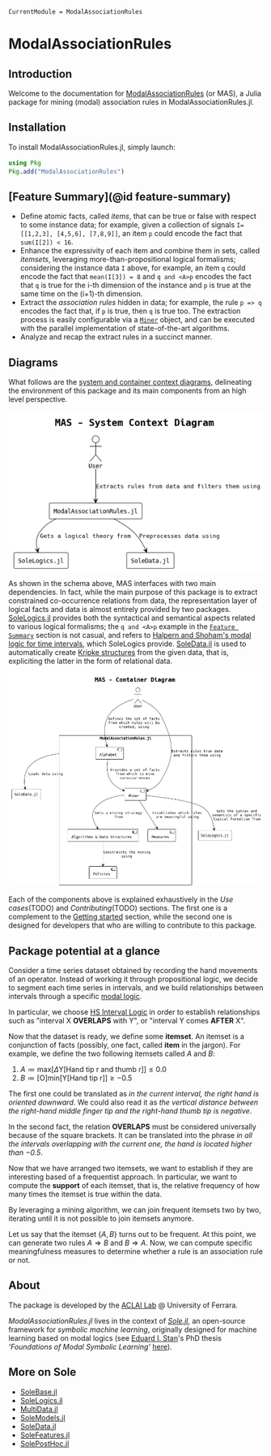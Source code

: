 ```@meta
CurrentModule = ModalAssociationRules
```

# ModalAssociationRules

## Introduction

Welcome to the documentation for [ModalAssociationRules](https://github.com/aclai-lab/ModalAssociationRules.jl) (or MAS), a Julia package for mining (modal) association rules in ModalAssociationRules.jl. 

## Installation

To install ModalAssociationRules.jl, simply launch:
```julia
using Pkg
Pkg.add("ModalAssociationRules")
```

## [Feature Summary](@id feature-summary)

* Define atomic facts, called *items*, that can be true or false with respect to some instance data; for example, given a collection of signals `I=[[1,2,3], [4,5,6], [7,8,9]]`, an item `p` could encode the fact that `sum(I[2]) < 16`.
* Enhance the expressivity of each item and combine them in sets, called *itemsets*, leveraging more-than-propositional logical formalisms; considering the instance data `I` above, for example, an item `q` could encode the fact that `mean(I[3]) = 8` and `q and <A>p` encodes the fact that `q` is true for the i-th dimension of the instance and `p` is true at the same time on the (i+1)-th dimension.
* Extract the *association rules* hidden in data; for example, the rule `p => q` encodes the fact that, if `p` is true, then `q` is true too. The extraction process is easily configurable via a [`Miner`](@ref) object, and can be executed with the parallel implementation of state-of-the-art algorithms.
* Analyze and recap the extract rules in a succinct manner.

## Diagrams

What follows are the [system and container context diagrams](https://c4model.com/), delineating the environment of this package and its main components from an high level perspective.

![system context diagram, relating the user to this package which, in turn, interfaces with SoleLogics.jl and SoleData.jl](..//diagrams/out/mas-system-context-diagram.png)

As shown in the schema above, MAS interfaces with two main dependencies. In fact, while the main purpose of this package is to extract constrained co-occurrence relations from data, the representation layer of logical facts and data is almost entirely provided by two packages. [SoleLogics.jl](https://github.com/aclai-lab/SoleLogics.jl) provides both the syntactical and semantical aspects related to various logical formalisms; the `q and <A>p` example in the [`Feature Summary`](@feature-summary) section is not casual, and refers to [Halpern and Shoham's modal logic for time intervals](https://dl.acm.org/doi/abs/10.1145/115234.115351), which SoleLogics provide. [SoleData.jl](https://github.com/aclai-lab/SoleData.jl) is used to automatically create [Kripke structures](https://en.wikipedia.org/wiki/Kripke_structure_(model_checking)) from the given data, that is, expliciting the latter in the form of relational data.

![container context diagram, showing the main components of this package](..//diagrams/out/mas-container-context-diagram.png)

Each of the components above is explained exhaustively in the *Use cases*(TODO) and *Contributing*(TODO) sections. The first one is a complement to the [Getting started](@man-core) section, while the second one is designed for developers that who are willing to contribute to this package.

## Package potential at a glance

Consider a time series dataset obtained by recording the hand movements of an operator. Instead of working it through propositional logic, we decide to segment each time series in intervals, and we build relationships between intervals through a specific [modal logic](https://en.wikipedia.org/wiki/Modal_logic).

In particular, we choose [HS Interval Logic](https://dl.acm.org/doi/pdf/10.1145/115234.115351) in order to establish relationships such as "interval X **OVERLAPS** with Y", or "interval Y comes **AFTER** X".

Now that the dataset is ready, we define some **itemset**. An itemset is a conjunction of facts (possibly, one fact, called **item** in the jargon). For example, we define the two following itemsets called $A$ and $B$:

1) $A \coloneqq \text{max}[Δ\text{Y[Hand tip r and thumb r]}] ≤ 0.0$
2) $B \coloneqq [\text{O}]\text{min}[\text{Y[Hand tip r]}] ≥ -0.5$

The first one could be translated as *in the current interval, the right hand is oriented downward*. We could also read it as *the vertical distance between the right-hand middle finger tip and the right-hand thumb tip is negative*.

In the second fact, the relation **OVERLAPS** must be considered universally because of the square brackets. It can be translated into the phrase *in all the intervals overlapping with the current one, the hand is located higher than $-0.5$*.

Now that we have arranged two itemsets, we want to establish if they are interesting based of a frequentist approach. In particular, we want to compute the **support** of each itemset, that is, the relative frequency of how many times the itemset is true within the data. 

By leveraging a mining algorithm, we can join frequent itemsets two by two, iterating until it is not possible to join itemsets anymore.

Let us say that the itemset $\{A,B\}$ turns out to be frequent. At this point, we can generate two rules $A \Rightarrow B$ and $B \Rightarrow A$. Now, we can compute specific meaningfulness measures to determine whether a rule is an association rule or not.

## About

The package is developed by the [ACLAI Lab](https://aclai.unife.it/en/) @ University of Ferrara.

*ModalAssociationRules.jl* lives in the context of [*Sole.jl*](https://github.com/aclai-lab/Sole.jl), an open-source framework for *symbolic machine learning*, originally designed for machine learning based on modal logics (see [Eduard I. Stan](https://eduardstan.github.io/)'s PhD thesis *'Foundations of Modal Symbolic Learning'* [here](https://www.repository.unipr.it/bitstream/1889/5219/5/main.pdf)).

## More on Sole
- [SoleBase.jl](https://github.com/aclai-lab/SoleBase.jl)
- [SoleLogics.jl](https://github.com/aclai-lab/SoleLogics.jl)
- [MultiData.jl](https://github.com/aclai-lab/MultiData.jl)
- [SoleModels.jl](https://github.com/aclai-lab/SoleModels.jl)
- [SoleData.jl](https://github.com/aclai-lab/SoleData.jl)
- [SoleFeatures.jl](https://github.com/aclai-lab/SoleFeatures.jl) 
- [SolePostHoc.jl](https://github.com/aclai-lab/SolePostHoc.jl)
